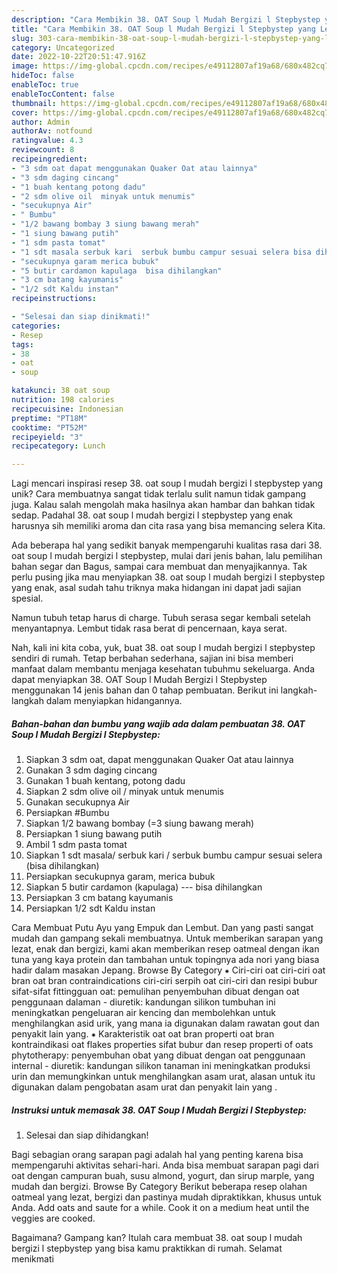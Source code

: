 ```yaml
---
description: "Cara Membikin 38. OAT Soup l Mudah Bergizi l Stepbystep yang Lezat"
title: "Cara Membikin 38. OAT Soup l Mudah Bergizi l Stepbystep yang Lezat"
slug: 303-cara-membikin-38-oat-soup-l-mudah-bergizi-l-stepbystep-yang-lezat
category: Uncategorized
date: 2022-10-22T20:51:47.916Z
image: https://img-global.cpcdn.com/recipes/e49112807af19a68/680x482cq70/38-oat-soup-l-mudah-bergizi-l-stepbystep-foto-resep-utama.jpg
hideToc: false
enableToc: true
enableTocContent: false
thumbnail: https://img-global.cpcdn.com/recipes/e49112807af19a68/680x482cq70/38-oat-soup-l-mudah-bergizi-l-stepbystep-foto-resep-utama.jpg
cover: https://img-global.cpcdn.com/recipes/e49112807af19a68/680x482cq70/38-oat-soup-l-mudah-bergizi-l-stepbystep-foto-resep-utama.jpg
author: Admin
authorAv: notfound
ratingvalue: 4.3
reviewcount: 8
recipeingredient:
- "3 sdm oat dapat menggunakan Quaker Oat atau lainnya"
- "3 sdm daging cincang"
- "1 buah kentang potong dadu"
- "2 sdm olive oil  minyak untuk menumis"
- "secukupnya Air"
- " Bumbu"
- "1/2 bawang bombay 3 siung bawang merah"
- "1 siung bawang putih"
- "1 sdm pasta tomat"
- "1 sdt masala serbuk kari  serbuk bumbu campur sesuai selera bisa dihilangkan"
- "secukupnya garam merica bubuk"
- "5 butir cardamon kapulaga  bisa dihilangkan"
- "3 cm batang kayumanis"
- "1/2 sdt Kaldu instan"
recipeinstructions:

- "Selesai dan siap dinikmati!"
categories:
- Resep
tags:
- 38
- oat
- soup

katakunci: 38 oat soup 
nutrition: 198 calories
recipecuisine: Indonesian
preptime: "PT18M"
cooktime: "PT52M"
recipeyield: "3"
recipecategory: Lunch

---
```





Lagi mencari inspirasi resep 38. oat soup l mudah bergizi l stepbystep yang unik? Cara membuatnya sangat tidak terlalu sulit namun tidak gampang juga. Kalau salah mengolah maka hasilnya akan hambar dan bahkan tidak sedap. Padahal 38. oat soup l mudah bergizi l stepbystep yang enak harusnya sih memiliki aroma dan cita rasa yang bisa memancing selera Kita.





Ada beberapa hal yang sedikit banyak mempengaruhi kualitas rasa dari 38. oat soup l mudah bergizi l stepbystep, mulai dari jenis bahan, lalu pemilihan bahan segar dan Bagus, sampai cara membuat dan menyajikannya. Tak perlu pusing jika mau menyiapkan 38. oat soup l mudah bergizi l stepbystep yang enak,      asal sudah tahu triknya maka hidangan ini dapat jadi sajian spesial.














Namun tubuh tetap harus di charge. Tubuh serasa segar kembali setelah menyantapnya. Lembut tidak rasa berat di pencernaan, kaya serat.






Nah, kali ini kita coba, yuk, buat 38. oat soup l mudah bergizi l stepbystep sendiri di rumah. Tetap berbahan sederhana, sajian ini bisa memberi manfaat dalam membantu menjaga kesehatan tubuhmu sekeluarga. Anda dapat menyiapkan 38. OAT Soup l Mudah Bergizi l Stepbystep menggunakan 14 jenis bahan dan 0 tahap pembuatan. Berikut ini langkah-langkah dalam menyiapkan hidangannya.

<!--inarticleads1-->

##### Bahan-bahan dan bumbu yang wajib ada dalam pembuatan 38. OAT Soup l Mudah Bergizi l Stepbystep:

1. Siapkan 3 sdm oat, dapat menggunakan Quaker Oat atau lainnya
1. Gunakan 3 sdm daging cincang
1. Gunakan 1 buah kentang, potong dadu
1. Siapkan 2 sdm olive oil / minyak untuk menumis
1. Gunakan secukupnya Air
1. Persiapkan  #Bumbu
1. Siapkan 1/2 bawang bombay (=3 siung bawang merah)
1. Persiapkan 1 siung bawang putih
1. Ambil 1 sdm pasta tomat
1. Siapkan 1 sdt masala/ serbuk kari / serbuk bumbu campur sesuai selera (bisa dihilangkan)
1. Persiapkan secukupnya garam, merica bubuk
1. Siapkan 5 butir cardamon (kapulaga) --- bisa dihilangkan
1. Persiapkan 3 cm batang kayumanis
1. Persiapkan 1/2 sdt Kaldu instan


Cara Membuat Putu Ayu yang Empuk dan Lembut. Dan yang pasti sangat mudah dan gampang sekali membuatnya. Untuk memberikan sarapan yang lezat, enak dan bergizi, kami akan memberikan resep oatmeal dengan ikan tuna yang kaya protein dan tambahan untuk topingnya ada nori yang biasa hadir dalam masakan Jepang. Browse By Category ⁕ Ciri-ciri oat ciri-ciri oat bran oat bran contraindications ciri-ciri serpih oat ciri-ciri dan resipi bubur sifat-sifat fittingguan oat: pemulihan penyembuhan dibuat dengan oat penggunaan dalaman - diuretik: kandungan silikon tumbuhan ini meningkatkan pengeluaran air kencing dan membolehkan untuk menghilangkan asid urik, yang mana ia digunakan dalam rawatan gout dan penyakit lain yang. ⁕ Karakteristik oat oat bran properti oat bran kontraindikasi oat flakes properties sifat bubur dan resep properti of oats phytotherapy: penyembuhan obat yang dibuat dengan oat penggunaan internal - diuretik: kandungan silikon tanaman ini meningkatkan produksi urin dan memungkinkan untuk menghilangkan asam urat, alasan untuk itu digunakan dalam pengobatan asam urat dan penyakit lain yang . 

<!--inarticleads2-->

##### Instruksi untuk memasak 38. OAT Soup l Mudah Bergizi l Stepbystep:


1. Selesai dan siap dihidangkan!

Bagi sebagian orang sarapan pagi adalah hal yang penting karena bisa mempengaruhi aktivitas sehari-hari. Anda bisa membuat sarapan pagi dari oat dengan campuran buah, susu almond, yogurt, dan sirup marple, yang mudah dan bergizi. Browse By Category Berikut beberapa resep olahan oatmeal yang lezat, bergizi dan pastinya mudah dipraktikkan, khusus untuk Anda. Add oats and saute for a while. Cook it on a medium heat until the veggies are cooked. 

Bagaimana? Gampang kan? Itulah cara membuat 38. oat soup l mudah bergizi l stepbystep yang bisa kamu praktikkan di rumah. Selamat menikmati
